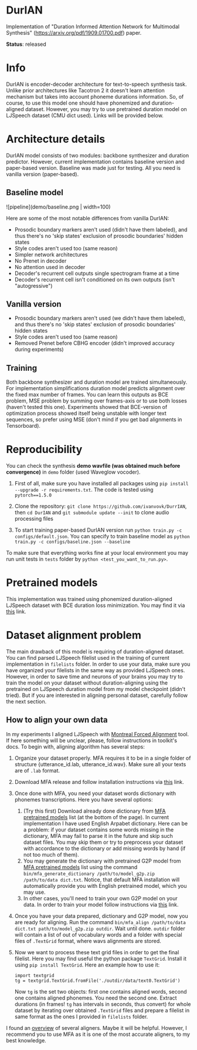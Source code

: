 # DurIAN
Implementation of "Duration Informed Attention Network for Multimodal Synthesis" (https://arxiv.org/pdf/1909.01700.pdf) paper.

**Status**: released

# Info

DurIAN is encoder-decoder architecture for text-to-speech synthesis task. Unlike prior architectures like Tacotron 2 it doesn't learn attention mechanism but takes into account phoneme durations information. So, of course, to use this model one should have phonemized and duration-aligned dataset. However, you may try to use pretrained duration model on LJSpeech dataset (CMU dict used). Links will be provided below.

# Architecture details

DurIAN model consists of two modules: backbone synthesizer and duration predictor. However, current implementation contains baseline version and paper-based version. Baseline was made just for testing. All you need is vanilla version (paper-based).

## Baseline model

![pipeline](demo/baseline.png | width=100)

Here are some of the most notable differences from vanilla DurIAN:
* Prosodic boundary markers aren't used (didn't have them labeled), and thus there's no 'skip states' exclusion of prosodic boundaries' hidden states
* Style codes aren't used too (same reason)
* Simpler network architectures
* No Prenet in decoder
* No attention used in decoder
* Decoder's recurrent cell outputs single spectrogram frame at a time
* Decoder's recurrent cell isn't conditioned on its own outputs (isn't "autogressive")

## Vanilla version

* Prosodic boundary markers aren't used (we didn't have them labeled), and thus there's no 'skip states' exclusion of prosodic boundaries' hidden states
* Style codes aren't used too (same reason)
* Removed Prenet before CBHG encoder (didn't improved accuracy during experiments)

## Training

Both backbone synthesizer and duration model are trained simultaneously. For implementation simplifications duration model predicts alignment over the fixed max number of frames. You can learn this outputs as BCE problem, MSE problem by summing over frames-axis or to use both losses (haven't tested this one). Experiments showed that BCE-version of optimization process showed itself being unstable with longer text sequences, so prefer using MSE (don't mind if you get bad alignments in Tensorboard).

# Reproducibility

You can check the synthesis **demo wavfile (was obtained much before convergence)** in `demo` folder (used Waveglow vocoder).

1. First of all, make sure you have installed all packages using `pip install --upgrade -r requirements.txt`. The code is tested using `pytorch==1.5.0`

2. Clone the repository: `git clone https://github.com/ivanvovk/DurrIAN`, then `cd DurIAN` and `git submodule update --init` to clone audio processing files

3. To start training paper-based DurIAN version run `python train.py -c configs/default.json`. You can specify to train baseline model as `python train.py -c configs/baseline.json --baseline`

To make sure that everything works fine at your local environment you may run unit tests in `tests` folder by `python <test_you_want_to_run.py>`.

# Pretrained models

This implementation was trained using phonemized duration-aligned LJSpeech dataset with BCE duration loss minimization. You may find it via [this](https://drive.google.com/drive/folders/1eW9w7WHP2yp81-WafCpoOhvfDJSxckc_?usp=sharing) link.

# Dataset alignment problem

The main drawback of this model is requiring of duration-aligned dataset. You can find parsed LJSpeech filelist used in the training of current implementation in `filelists` folder. In order to use your data, make sure you have organized your filelists in the same way as provided LJSpeech ones. However, in order to save time and neurons of your brains you may try to train the model on your dataset without duration-aligning using the pretrained on LJSpeech duration model from my model checkpoint (didn't tried). But if you are interested in aligning personal dataset, carefully follow the next section.

## How to align your own data

In my experiments I aligned LJSpeech with [Montreal Forced Alignment](https://montreal-forced-aligner.readthedocs.io/en/latest/) tool. If here something will be unclear, please, follow instructions in toolkit's docs. To begin with, aligning algorithm has several steps:

1. Organize your dataset properly. MFA requires it to be in a single folder of structure {utterance_id.lab, utterance_id.wav}. Make sure all your texts are of `.lab` format.
2. Download MFA release and follow installation instructions via [this](https://montreal-forced-aligner.readthedocs.io/en/latest/installation.html) link.
3. Once done with MFA, you need your dataset words dictionary with phonemes transcriptions. Here you have several options:
   1. (Try this first) Download already done dictionary from [MFA pretrained models](https://montreal-forced-aligner.readthedocs.io/en/latest/pretrained_models.html) list (at the bottom of the page). In current implementation I have used English Arpabet dictionary. Here can be a problem: if your dataset contains some words missing in the dictionary, MFA may fail to parse it in the future and skip such dataset files. You may skip them or try to preprocess your dataset with accordance to the dictionary or add missing words by hand (if not too much of them).
   2. You may generate the dictionary with pretrained G2P model from [MFA pretrained models](https://montreal-forced-aligner.readthedocs.io/en/latest/pretrained_models.html) list using the command `bin/mfa_generate_dictionary /path/to/model_g2p.zip /path/to/data dict.txt`. Notice, that default MFA installation will automatically provide you with English pretrained model, which you may use.
   3. In other cases, you'll need to train your own G2P model on your data. In order to train your model follow instructions via [this](https://montreal-forced-aligner.readthedocs.io/en/latest/g2p_model_training.html) link.
4. Once you have your data prepared, dictionary and G2P model, now you are ready for aligning. Run the command `bin/mfa_align /path/to/data dict.txt path/to/model_g2p.zip outdir`. Wait until done. `outdir` folder will contain a list of out of vocabulary words and a folder with special files of `.TextGrid` format, where wavs alignments are stored.
5. Now we want to process these text grid files in order to get the final filelist. Here you may find useful the python package `TextGrid`. Install it using `pip install TextGrid`. Here an example how to use it:

    ```
    import textgrid
    tg = textgrid.TextGrid.fromFile('./outdir/data/text0.TextGrid')
    ```

    Now `tg` is the set two objects: first one contains aligned words, second one contains aligned phonemes. You need the second one. Extract durations (in frames! `tg` has intervals in seconds, thus convert) for whole dataset by iterating over obtained `.TextGrid` files and prepare a filelist in same format as the ones I provided in `filelists` folder.

I found an [overview](https://eleanorchodroff.com/tutorial/montreal-forced-aligner.html#overview-1) of several aligners. Maybe it will be helpful. However, I recommend you to use MFA as it is one of the most accurate aligners, to my best knowledge.
